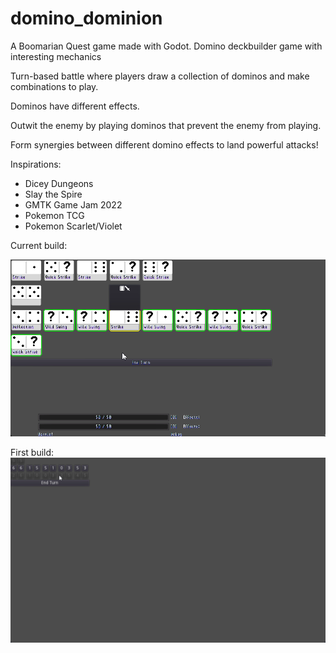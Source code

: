 # domino_dominion
A Boomarian Quest game made with Godot. Domino deckbuilder game with interesting mechanics

Turn-based battle where players draw a collection of dominos and make combinations to play.

Dominos have different effects.

Outwit the enemy by playing dominos that prevent the enemy from playing.

Form synergies between different domino effects to land powerful attacks!

Inspirations:
- Dicey Dungeons
- Slay the Spire
- GMTK Game Jam 2022
- Pokemon TCG
- Pokemon Scarlet/Violet

Current build:

![Demo](https://github.com/boomyville/domino-dominion/blob/main/screenRecordings/31October2024.gif?raw=true)

First build:
![First Build](https://github.com/boomyville/domino-dominion/blob/main/screenRecordings/11October2024.gif?raw=true)
